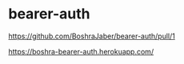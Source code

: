 # bearer-auth

https://github.com/BoshraJaber/bearer-auth/pull/1

https://boshra-bearer-auth.herokuapp.com/